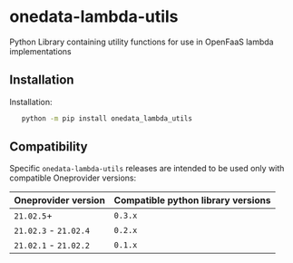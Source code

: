 onedata-lambda-utils
========================
Python Library containing utility functions for use in OpenFaaS lambda implementations

## Installation

Installation:
```bash
   python -m pip install onedata_lambda_utils
```

## Compatibility

Specific `onedata-lambda-utils` releases are intended to be used only with compatible Oneprovider versions:

|  Oneprovider version  | Compatible python library versions |
|-----------------------|------------------------------------|
| `21.02.5`+            | `0.3.x`                            |
| `21.02.3` - `21.02.4` | `0.2.x`                            |
| `21.02.1` - `21.02.2` | `0.1.x`                            |
